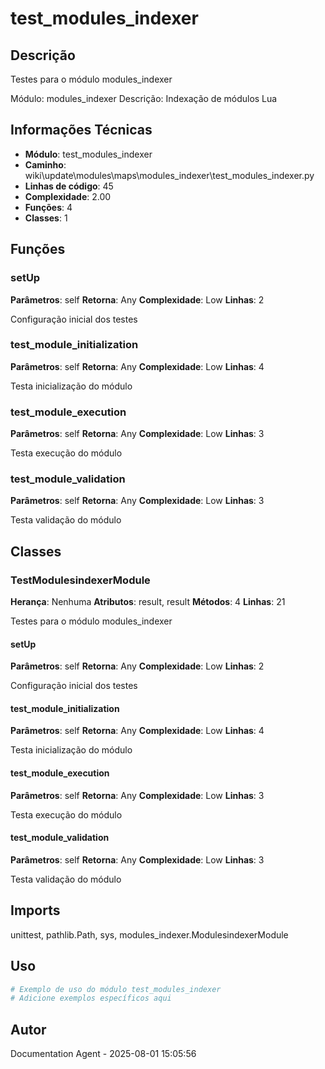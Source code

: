 # test_modules_indexer

## Descrição

Testes para o módulo modules_indexer

Módulo: modules_indexer
Descrição: Indexação de módulos Lua

## Informações Técnicas

- **Módulo**: test_modules_indexer
- **Caminho**: wiki\update\modules\maps\modules_indexer\test_modules_indexer.py
- **Linhas de código**: 45
- **Complexidade**: 2.00
- **Funções**: 4
- **Classes**: 1

## Funções

### setUp

**Parâmetros**: self
**Retorna**: Any
**Complexidade**: Low
**Linhas**: 2

Configuração inicial dos testes

### test_module_initialization

**Parâmetros**: self
**Retorna**: Any
**Complexidade**: Low
**Linhas**: 4

Testa inicialização do módulo

### test_module_execution

**Parâmetros**: self
**Retorna**: Any
**Complexidade**: Low
**Linhas**: 3

Testa execução do módulo

### test_module_validation

**Parâmetros**: self
**Retorna**: Any
**Complexidade**: Low
**Linhas**: 3

Testa validação do módulo

## Classes

### TestModulesindexerModule

**Herança**: Nenhuma
**Atributos**: result, result
**Métodos**: 4
**Linhas**: 21

Testes para o módulo modules_indexer

#### setUp

**Parâmetros**: self
**Retorna**: Any
**Complexidade**: Low
**Linhas**: 2

Configuração inicial dos testes

#### test_module_initialization

**Parâmetros**: self
**Retorna**: Any
**Complexidade**: Low
**Linhas**: 4

Testa inicialização do módulo

#### test_module_execution

**Parâmetros**: self
**Retorna**: Any
**Complexidade**: Low
**Linhas**: 3

Testa execução do módulo

#### test_module_validation

**Parâmetros**: self
**Retorna**: Any
**Complexidade**: Low
**Linhas**: 3

Testa validação do módulo

## Imports

unittest, pathlib.Path, sys, modules_indexer.ModulesindexerModule

## Uso

```python
# Exemplo de uso do módulo test_modules_indexer
# Adicione exemplos específicos aqui
```

## Autor

Documentation Agent - 2025-08-01 15:05:56

